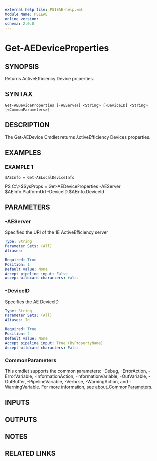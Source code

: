 ```yaml
---
external help file: PS1EAE-help.xml
Module Name: PS1EAE
online version:
schema: 2.0.0
---
```


# Get-AEDeviceProperties

## SYNOPSIS
Returns ActiveEfficiency Device properties.

## SYNTAX

```
Get-AEDeviceProperties [-AEServer] <String> [-DeviceID] <String> [<CommonParameters>]
```

## DESCRIPTION
The Get-AEDevice Cmdlet returns ActiveEfficiency Devices properties.

## EXAMPLES

### EXAMPLE 1
```
$AEInfo = Get-AELocalDeviceInfo
```

PS C:\\\>$SysProps = Get-AEDeviceProperties -AEServer $AEInfo.PlatformUrl -DeviceID $AEInfo.DeviceId

## PARAMETERS

### -AEServer
Specified the URI of the 1E ActiveEfficiency server

```yaml
Type: String
Parameter Sets: (All)
Aliases:

Required: True
Position: 1
Default value: None
Accept pipeline input: False
Accept wildcard characters: False
```

### -DeviceID
Specifies the AE DeviceID

```yaml
Type: String
Parameter Sets: (All)
Aliases: Id

Required: True
Position: 2
Default value: None
Accept pipeline input: True (ByPropertyName)
Accept wildcard characters: False
```

### CommonParameters
This cmdlet supports the common parameters: -Debug, -ErrorAction, -ErrorVariable, -InformationAction, -InformationVariable, -OutVariable, -OutBuffer, -PipelineVariable, -Verbose, -WarningAction, and -WarningVariable. For more information, see [about_CommonParameters](http://go.microsoft.com/fwlink/?LinkID=113216).

## INPUTS

## OUTPUTS

## NOTES

## RELATED LINKS
